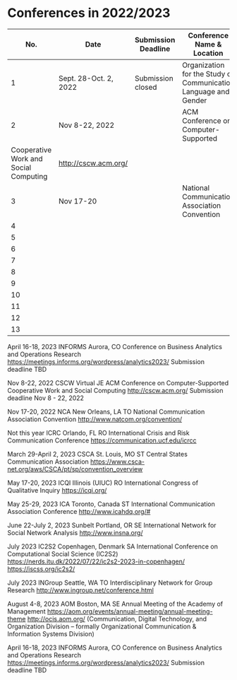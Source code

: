 # Conferences in 2022/2023

| No.  |  Date | Submission Deadline  | Conference Name & Location  | Link |
|---|---|---|---|---|
| 1   | Sept. 28-Oct. 2, 2022   | Submission closed  |Organization for the Study of Communication Language and Gender  | https://osclg.org/   |
| 2   | Nov 8-22, 2022   |    | ACM Conference on Computer-Supported
Cooperative Work and Social Computing  | http://cscw.acm.org/  |
| 3  | Nov 17-20  |   | National Communication Association Convention  | http://www.natcom.org/convention/  |
| 4  |   |   |   |   |
| 5  |   |   |   |   |
| 6  |   |   |   |   |
| 7  |   |   |   |   |
| 8 |   |   |   |   |
| 9  |   |   |   |   |
| 10  |   |   |   |   |
| 11  |   |   |   |   |
| 12  |   |   |   |   |
| 13  |   |   |   |   |




April 16-18, 2023 INFORMS Aurora, CO
Conference on Business Analytics and Operations Research
https://meetings.informs.org/wordpress/analytics2023/
Submission deadline TBD


Nov 8-22, 2022 CSCW Virtual JE
ACM Conference on Computer-Supported
Cooperative Work and Social Computing
http://cscw.acm.org/
Submission deadline Nov 8 - 22, 2022

Nov 17-20, 2022 NCA New Orleans, LA TO
National Communication Association Convention
http://www.natcom.org/convention/

Not this year ICRC Orlando, FL RO
International Crisis and Risk Communication Conference
https://communication.ucf.edu/icrcc

March 29-April 2, 2023 CSCA St. Louis, MO ST
Central States Communication Association
https://www.csca-net.org/aws/CSCA/pt/sp/convention_overview

May 17-20, 2023 ICQI Illinois (UIUC) RO
International Congress of Qualitative Inquiry
https://icqi.org/

May 25-29, 2023 ICA Toronto, Canada ST
International Communication Association Conference
http://www.icahdq.org/#

June 22-July 2, 2023 Sunbelt Portland, OR SE
International Network for Social Network Analysis
http://www.insna.org/

July 2023 IC2S2 Copenhagen, Denmark SA
International Conference on Computational Social Science (IC2S2)
https://nerds.itu.dk/2022/07/22/ic2s2-2023-in-copenhagen/
https://iscss.org/ic2s2/

July 2023 INGroup Seattle, WA TO
Interdisciplinary Network for Group Research
http://www.ingroup.net/conference.html

August 4-8, 2023 AOM Boston, MA SE
Annual Meeting of the Academy of Management
https://aom.org/events/annual-meeting/annual-meeting-theme
http://ocis.aom.org/ (Communication, Digital Technology, and Organization Division – formally Organizational Communication & Information Systems Division)

April 16-18, 2023 INFORMS Aurora, CO 
Conference on Business Analytics and Operations Research
https://meetings.informs.org/wordpress/analytics2023/
Submission deadline TBD
